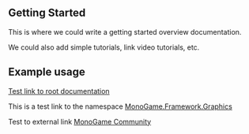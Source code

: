 ## Getting Started

This is where we could write a getting started overview documentation.

We could also add simple tutorials, link video tutorials, etc.

## Example usage

[Test link to root documentation](main.md)

This is a test link to the namespace [MonoGame.Framework.Graphics](N:MonoGame.Framework.Graphics)

Test to external link [MonoGame Community](http://community.monogame.net)
